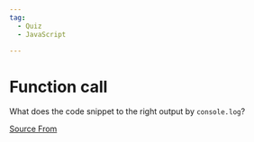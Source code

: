```yaml
---
tag:
  - Quiz
  - JavaScript

---
```

  
# Function call

What does the code snippet to the right output by `console.log`?


[Source From](https://bigfrontend.dev/quiz/Function-call)

  